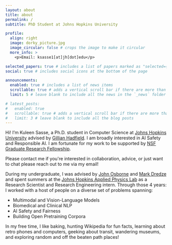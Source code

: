 ```yaml
---
layout: about
title: about
permalink: /
subtitle: PhD Student at Johns Hopkins University

profile:
  align: right
  image: dorky_picture.jpg
  image_circular: false # crops the image to make it circular
  more_info: >
    <p>Email: ksasse1[at]jh[dot]edu</p>

selected_papers: true # includes a list of papers marked as "selected={true}"
social: true # includes social icons at the bottom of the page

announcements:
  enabled: true # includes a list of news items
  scrollable: true # adds a vertical scroll bar if there are more than 3 news items
  limit: 5 # leave blank to include all the news in the `_news` folder

# latest_posts:
#   enabled: true
#   scrollable: true # adds a vertical scroll bar if there are more than 3 new posts items
#   limit: 3 # leave blank to include all the blog posts
---
```


Hi! I’m Kuleen Sasse, a Ph.D. student in Computer Science at [Johns Hopkins University](https://www.cs.jhu.edu/) advised by [Gillian Hadfield](https://gillianhadfield.org/). I am broadly interested in AI Safety and Responsible AI. I am fortunate for my work to be supported by [NSF Graduate Research Fellowship](https://www.nsfgrfp.org/). 

Please contact me if you're interested in collaboration, advice, or just want to chat please reach out to me via my email!  

During my undergraduate, I was advised by [John Osborne](https://www.uab.edu/medicine/informatics/about/dbids-faculty/john-d-osborne-ph-d) and [Mark Dredze](https://www.cs.jhu.edu/~mdredze/) and spent summers at the [Johns Hopkins Applied Physics Lab](https://www.jhuapl.edu/) as a Research Scientist and Research Engineering intern. Through those 4 years: I worked with a host of people on a diverse set of problems spanning:
- Multimodal and Vision-Language Models
- Biomedical and Clinical NLP
- AI Safety and Fairness
- Building Open Pretraining Corpora

In my free time, I like baking, hunting Wikipedia for fun facts, learning about retro phones and computers, geeking about transit, wandering museums, and exploring random and off the beaten path places! 